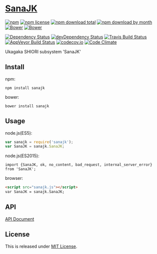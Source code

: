 # [SanaJK](https://github.com/Narazaka/sanajk)

[![npm](https://img.shields.io/npm/v/sanajk.svg)](https://www.npmjs.com/package/sanajk)
[![npm license](https://img.shields.io/npm/l/sanajk.svg)](https://www.npmjs.com/package/sanajk)
[![npm download total](https://img.shields.io/npm/dt/sanajk.svg)](https://www.npmjs.com/package/sanajk)
[![npm download by month](https://img.shields.io/npm/dm/sanajk.svg)](https://www.npmjs.com/package/sanajk)
[![Bower](https://img.shields.io/bower/v/sanajk.svg)](https://github.com/Narazaka/sanajk)
[![Bower](https://img.shields.io/bower/l/sanajk.svg)](https://github.com/Narazaka/sanajk)

[![Dependency Status](https://david-dm.org/Narazaka/sanajk.svg)](https://david-dm.org/Narazaka/sanajk)
[![devDependency Status](https://david-dm.org/Narazaka/sanajk/dev-status.svg)](https://david-dm.org/Narazaka/sanajk#info=devDependencies)
[![Travis Build Status](https://travis-ci.org/Narazaka/sanajk.svg)](https://travis-ci.org/Narazaka/sanajk)
[![AppVeyor Build Status](https://ci.appveyor.com/api/projects/status/github/Narazaka/sanajk?svg=true)](https://ci.appveyor.com/project/Narazaka/sanajk)
[![codecov.io](https://codecov.io/github/Narazaka/sanajk/coverage.svg?branch=master)](https://codecov.io/github/Narazaka/sanajk?branch=master)
[![Code Climate](https://codeclimate.com/github/Narazaka/sanajk/badges/gpa.svg)](https://codeclimate.com/github/Narazaka/sanajk)

Ukagaka SHIORI subsystem 'SanaJK'

## Install

npm:
```
npm install sanajk
```

bower:
```
bower install sanajk
```

## Usage

node.js(ES5):
```javascript
var sanajk = require('sanajk');
var SanaJK = sanajk.SanaJK;
```

node.js(ES2015):
```
import {SanaJK, ok, no_content, bad_request, internal_server_error} from 'SanaJK';
```

browser:
```html
<script src="sanajk.js"></script>
var SanaJK = sanajk.SanaJK;
```

## API

[API Document](https://doc.esdoc.org/github.com/Narazaka/sanajk/)

## License

This is released under [MIT License](http://narazaka.net/license/MIT?2016).
